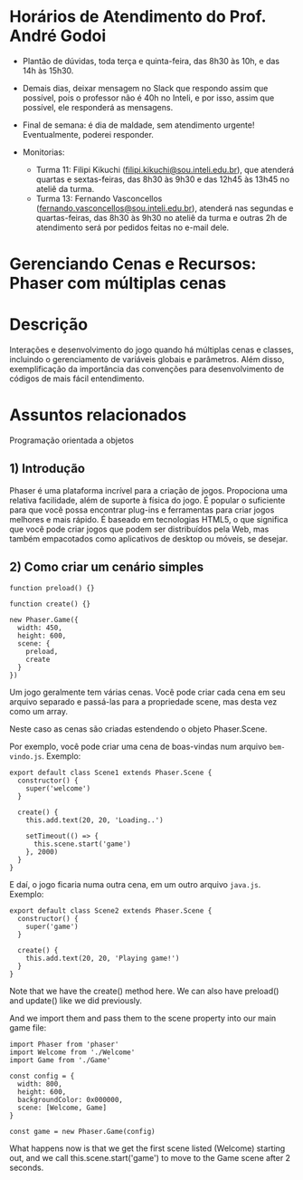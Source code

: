 # Horários de Atendimento do Prof. André Godoi

* Plantão de dúvidas, toda terça e quinta-feira, das 8h30 às 10h, e das 14h às 15h30.

* Demais dias, deixar mensagem no Slack que respondo assim que possível, pois o professor não é 40h no Inteli, e por isso, assim que possível, ele responderá as mensagens.

* Final de semana: é dia de maldade, sem atendimento urgente! Eventualmente, poderei responder.

* Monitorias:
  *   Turma 11: Filipi Kikuchi (filipi.kikuchi@sou.inteli.edu.br), que atenderá quartas e sextas-feiras, das 8h30 às 9h30 e das 12h45 às 13h45 no ateliê da turma.
  *   Turma 13: Fernando Vasconcellos (fernando.vasconcellos@sou.inteli.edu.br), atenderá nas segundas e quartas-feiras, das 8h30 às 9h30 no ateliê da turma e outras 2h de atendimento será por pedidos feitas no e-mail dele.


# Gerenciando Cenas e Recursos: Phaser com múltiplas cenas

# Descrição
Interações e desenvolvimento do jogo quando há múltiplas cenas e classes, incluindo o gerenciamento de variáveis globais e parâmetros. Além disso, exemplificação da importância das convenções para desenvolvimento de códigos de mais fácil entendimento.

# Assuntos relacionados
Programação orientada a objetos

## 1) Introdução

Phaser é uma plataforma incrível para a criação de jogos. Propociona uma relativa facilidade, além de suporte à física do jogo. É popular o suficiente para que você possa encontrar plug-ins e ferramentas para criar jogos melhores e mais rápido. É baseado em tecnologias HTML5, o que significa que você pode criar jogos que podem ser distribuídos pela Web, mas também empacotados como aplicativos de desktop ou móveis, se desejar.

## 2) Como criar um cenário simples

```
function preload() {}

function create() {}

new Phaser.Game({
  width: 450,
  height: 600,
  scene: {
    preload,
    create
  }
})
```

Um jogo geralmente tem várias cenas. Você pode criar cada cena em seu arquivo separado e passá-las para a propriedade scene, mas desta vez como um array.

Neste caso as cenas são criadas estendendo o objeto Phaser.Scene.

Por exemplo, você pode criar uma cena de boas-vindas num arquivo ```bem-vindo.js```. Exemplo:

```
export default class Scene1 extends Phaser.Scene {
  constructor() {
    super('welcome')
  }

  create() {
    this.add.text(20, 20, 'Loading..')

    setTimeout(() => {
      this.scene.start('game')
    }, 2000)
  }
}
```

E daí, o jogo ficaria numa outra cena, em um outro arquivo ```java.js```. Exemplo:

```
export default class Scene2 extends Phaser.Scene {
  constructor() {
    super('game')
  }

  create() {
    this.add.text(20, 20, 'Playing game!')
  }
}
```

Note that we have the create() method here. We can also have preload() and update() like we did previously.

And we import them and pass them to the scene property into our main game file:

```
import Phaser from 'phaser'
import Welcome from './Welcome'
import Game from './Game'

const config = {
  width: 800,
  height: 600,
  backgroundColor: 0x000000,
  scene: [Welcome, Game]
}

const game = new Phaser.Game(config)
```

What happens now is that we get the first scene listed (Welcome) starting out, and we call this.scene.start('game') to move to the Game scene after 2 seconds.
